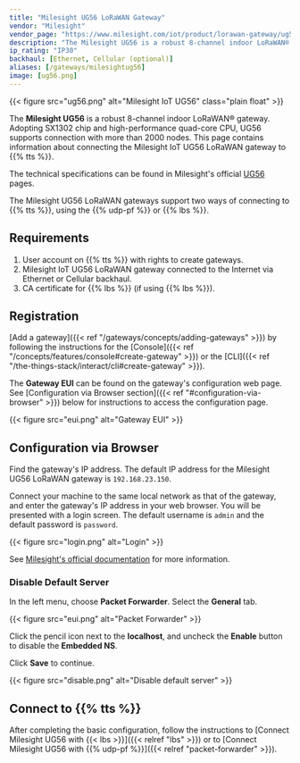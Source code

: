 ```yaml
---
title: "Milesight UG56 LoRaWAN Gateway"
vendor: "Milesight"
vendor_page: "https://www.milesight.com/iot/product/lorawan-gateway/ug56"
description: "The Milesight UG56 is a robust 8-channel indoor LoRaWAN® gateway. Adopting SX1302 chip and high-performance quad-core CPU, UG56 supports connection with more than 2000 nodes."
ip_rating: "IP30"
backhaul: [Ethernet, Cellular (optional)]
aliases: [/gateways/milesightug56]
image: [ug56.png]
---
```


{{< figure src="ug56.png" alt="Milesight IoT UG56" class="plain float" >}}

The **Milesight UG56** is a robust 8-channel indoor LoRaWAN® gateway. Adopting SX1302 chip and high-performance quad-core CPU, UG56 supports connection with more than 2000 nodes. This page contains information about connecting the Milesight IoT UG56 LoRaWAN gateway to {{% tts %}}.

<!--more-->

The technical specifications can be found in Milesight's official [UG56](https://www.milesight-iot.com/lorawan/gateway/ug56/) pages.

The Milesight UG56 LoRaWAN gateways support two ways of connecting to {{% tts %}}, using the {{% udp-pf %}} or {{% lbs %}}.

## Requirements

1. User account on {{% tts %}} with rights to create gateways.
2. Milesight IoT UG56 LoRaWAN gateway connected to the Internet via Ethernet or Cellular backhaul.
3. CA certificate for {{% lbs %}} (if using {{% lbs %}}).

## Registration

[Add a gateway]({{< ref "/gateways/concepts/adding-gateways" >}}) by following the instructions for the [Console]({{< ref "/concepts/features/console#create-gateway" >}}) or the [CLI]({{< ref "/the-things-stack/interact/cli#create-gateway" >}}).

The **Gateway EUI** can be found on the gateway's configuration web page. See [Configuration via Browser section]({{< ref "#configuration-via-browser" >}}) below for instructions to access the configuration page.

{{< figure src="eui.png" alt="Gateway EUI" >}}

## Configuration via Browser

Find the gateway's IP address. The default IP address for the Milesight UG56 LoRaWAN gateway is `192.168.23.150`.

Connect your machine to the same local network as that of the gateway, and enter the gateway's IP address in your web browser. You will be presented with a login screen. The default username is `admin` and the default password is `password`.

{{< figure src="login.png" alt="Login" >}}

See [Milesight's official documentation](https://www.milesight-iot.com/documents-download) for more information.

### Disable Default Server

In the left menu, choose **Packet Forwarder**. Select the **General** tab.

{{< figure src="eui.png" alt="Packet Forwarder" >}}

Click the pencil icon next to the **localhost**, and uncheck the **Enable** button to disable the **Embedded NS**.

Click **Save** to continue.

{{< figure src="disable.png" alt="Disable default server" >}}

## Connect to {{% tts %}}

After completing the basic configuration, follow the instructions to [Connect Milesight UG56 with {{< lbs >}}]({{< relref "lbs" >}}) or to [Connect Milesight UG56 with {{% udp-pf %}}]({{< relref "packet-forwarder" >}}).
